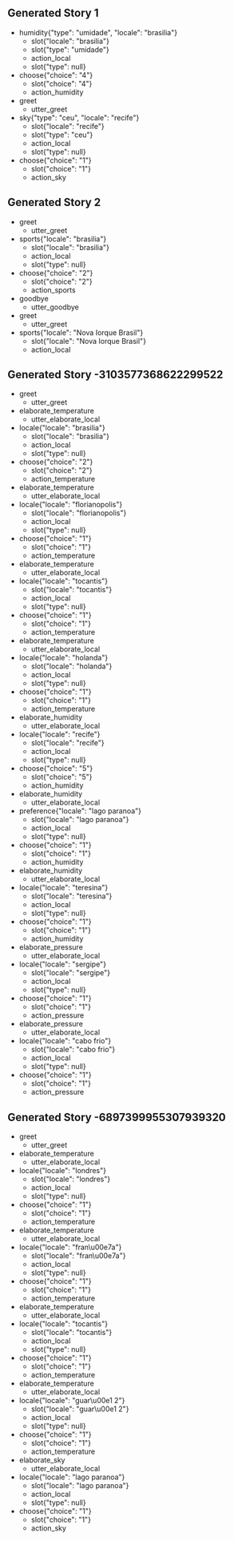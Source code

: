 ## Generated Story 1
* humidity{"type": "umidade", "locale": "brasilia"}
    - slot{"locale": "brasilia"}
    - slot{"type": "umidade"}
    - action_local
    - slot{"type": null}
* choose{"choice": "4"}
    - slot{"choice": "4"}
    - action_humidity
* greet
    - utter_greet
* sky{"type": "ceu", "locale": "recife"}
    - slot{"locale": "recife"}
    - slot{"type": "ceu"}
    - action_local
    - slot{"type": null}
* choose{"choice": "1"}
    - slot{"choice": "1"}
    - action_sky

## Generated Story 2
* greet
    - utter_greet
* sports{"locale": "brasilia"}
    - slot{"locale": "brasilia"}
    - action_local
    - slot{"type": null}
* choose{"choice": "2"}
    - slot{"choice": "2"}
    - action_sports
* goodbye
    - utter_goodbye
* greet
    - utter_greet
* sports{"locale": "Nova Iorque Brasil"}
    - slot{"locale": "Nova Iorque Brasil"}
    - action_local

## Generated Story -3103577368622299522
* greet
    - utter_greet
* elaborate_temperature
    - utter_elaborate_local
* locale{"locale": "brasilia"}
    - slot{"locale": "brasilia"}
    - action_local
    - slot{"type": null}
* choose{"choice": "2"}
    - slot{"choice": "2"}
    - action_temperature
* elaborate_temperature
    - utter_elaborate_local
* locale{"locale": "florianopolis"}
    - slot{"locale": "florianopolis"}
    - action_local
    - slot{"type": null}
* choose{"choice": "1"}
    - slot{"choice": "1"}
    - action_temperature
* elaborate_temperature
    - utter_elaborate_local
* locale{"locale": "tocantis"}
    - slot{"locale": "tocantis"}
    - action_local
    - slot{"type": null}
* choose{"choice": "1"}
    - slot{"choice": "1"}
    - action_temperature
* elaborate_temperature
    - utter_elaborate_local
* locale{"locale": "holanda"}
    - slot{"locale": "holanda"}
    - action_local
    - slot{"type": null}
* choose{"choice": "1"}
    - slot{"choice": "1"}
    - action_temperature
* elaborate_humidity
    - utter_elaborate_local
* locale{"locale": "recife"}
    - slot{"locale": "recife"}
    - action_local
    - slot{"type": null}
* choose{"choice": "5"}
    - slot{"choice": "5"}
    - action_humidity
* elaborate_humidity
    - utter_elaborate_local
* preference{"locale": "lago paranoa"}
    - slot{"locale": "lago paranoa"}
    - action_local
    - slot{"type": null}
* choose{"choice": "1"}
    - slot{"choice": "1"}
    - action_humidity
* elaborate_humidity
    - utter_elaborate_local
* locale{"locale": "teresina"}
    - slot{"locale": "teresina"}
    - action_local
    - slot{"type": null}
* choose{"choice": "1"}
    - slot{"choice": "1"}
    - action_humidity
* elaborate_pressure
    - utter_elaborate_local
* locale{"locale": "sergipe"}
    - slot{"locale": "sergipe"}
    - action_local
    - slot{"type": null}
* choose{"choice": "1"}
    - slot{"choice": "1"}
    - action_pressure
* elaborate_pressure
    - utter_elaborate_local
* locale{"locale": "cabo frio"}
    - slot{"locale": "cabo frio"}
    - action_local
    - slot{"type": null}
* choose{"choice": "1"}
    - slot{"choice": "1"}
    - action_pressure

## Generated Story -6897399955307939320
* greet
    - utter_greet
* elaborate_temperature
    - utter_elaborate_local
* locale{"locale": "londres"}
    - slot{"locale": "londres"}
    - action_local
    - slot{"type": null}
* choose{"choice": "1"}
    - slot{"choice": "1"}
    - action_temperature
* elaborate_temperature
    - utter_elaborate_local
* locale{"locale": "fran\u00e7a"}
    - slot{"locale": "fran\u00e7a"}
    - action_local
    - slot{"type": null}
* choose{"choice": "1"}
    - slot{"choice": "1"}
    - action_temperature
* elaborate_temperature
    - utter_elaborate_local
* locale{"locale": "tocantis"}
    - slot{"locale": "tocantis"}
    - action_local
    - slot{"type": null}
* choose{"choice": "1"}
    - slot{"choice": "1"}
    - action_temperature
* elaborate_temperature
    - utter_elaborate_local
* locale{"locale": "guar\u00e1 2"}
    - slot{"locale": "guar\u00e1 2"}
    - action_local
    - slot{"type": null}
* choose{"choice": "1"}
    - slot{"choice": "1"}
    - action_temperature
* elaborate_sky
    - utter_elaborate_local
* locale{"locale": "lago paranoa"}
    - slot{"locale": "lago paranoa"}
    - action_local
    - slot{"type": null}
* choose{"choice": "1"}
    - slot{"choice": "1"}
    - action_sky

